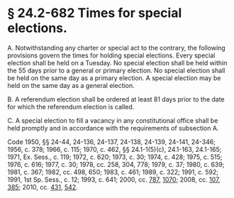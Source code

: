 # § 24.2-682 Times for special elections.

<p>A. Notwithstanding any charter or special act to the contrary, the following provisions govern the times for holding special elections. Every special election shall be held on a Tuesday. No special election shall be held within the 55 days prior to a general or primary election. No special election shall be held on the same day as a primary election. A special election may be held on the same day as a general election.</p><p>B. A referendum election shall be ordered at least 81 days prior to the date for which the referendum election is called.</p><p>C. A special election to fill a vacancy in any constitutional office shall be held promptly and in accordance with the requirements of subsection A.</p><p>Code 1950, §§ 24-44, 24-136, 24-137, 24-138, 24-139, 24-141, 24-346; 1956, c. 378; 1966, c. 115; 1970, c. 462, §§ 24.1-1(5)(c), 24.1-163, 24.1-165; 1971, Ex. Sess., c. 119; 1972, c. 620; 1973, c. 30; 1974, c. 428; 1975, c. 515; 1976, c. 616; 1977, c. 30; 1978, cc. 258, 304, 778; 1979, c. 37; 1980, c. 639; 1981, c. 367; 1982, cc. 498, 650; 1983, c. 461; 1989, c. 322; 1991, c. 592; 1991, 1st Sp. Sess., c. 12; 1993, c. 641; 2000, cc. <a href='http://lis.virginia.gov/cgi-bin/legp604.exe?001+ful+CHAP0787'>787</a>, <a href='http://lis.virginia.gov/cgi-bin/legp604.exe?001+ful+CHAP1070'>1070</a>; 2008, cc. <a href='http://lis.virginia.gov/cgi-bin/legp604.exe?081+ful+CHAP0107'>107</a>, <a href='http://lis.virginia.gov/cgi-bin/legp604.exe?081+ful+CHAP0385'>385</a>; 2010, cc. <a href='http://lis.virginia.gov/cgi-bin/legp604.exe?101+ful+CHAP0431'>431</a>, <a href='http://lis.virginia.gov/cgi-bin/legp604.exe?101+ful+CHAP0542'>542</a>.</p>